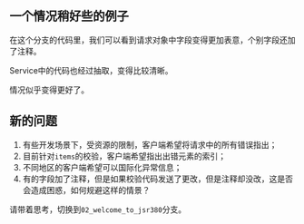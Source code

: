 ## 一个情况稍好些的例子

在这个分支的代码里，我们可以看到请求对象中字段变得更加表意，个别字段还加了注释。

Service中的代码也经过抽取，变得比较清晰。

情况似乎变得更好了。



## 新的问题

1. 有些开发场景下，受资源的限制，客户端希望将请求中的所有错误指出；
2. 目前针对`items`的校验，客户端希望指出出错元素的索引；
3. 不同地区的客户端希望可以国际化异常信息；
4. 有的字段加了注释，但是如果校验代码发送了更改，但是注释却没改，这是否会造成困惑，如何规避这样的情景？



请带着思考，切换到`02_welcome_to_jsr380`分支。

